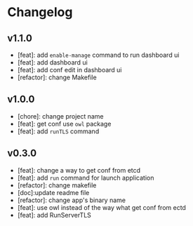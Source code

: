 # Changelog

## v1.1.0
- [feat]: add `enable-manage` command to run dashboard ui
- [feat]: add dashboard ui
- [feat]: add conf edit in dashboard ui
- [refactor]: change Makefile

## v1.0.0
- [chore]: change project name
- [feat]: get conf use `owl` package
- [feat]: add `runTLS` command

## v0.3.0
- [feat]: change a way to get conf from etcd
- [feat]: add `run` command for launch application
- [refactor]: change makefile
- [doc]:update readme file
- [refactor]: change app's binary name
- [feat]: use owl instead of the way what get conf from ectd
- [feat]: add RunServerTLS